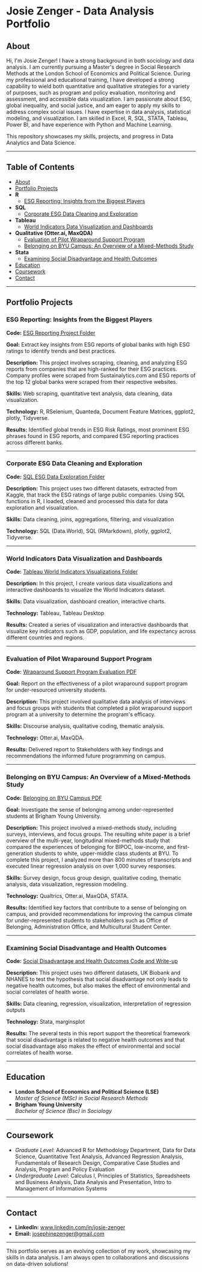 
# Josie Zenger - Data Analysis Portfolio 

## About
Hi, I'm Josie Zenger! I have a strong background in both sociology and data analysis. I am currently pursuing a Master's degree in Social Research Methods at the London School of Economics and Political Science. 
During my professional and educational training, I have developed a strong capability to wield both quantitative and qualitative strategies for a variety of purposes, such as program and policy evaluation, monitoring and assessment, and accessible data visualization. 
I am passionate about ESG, global inequality, and social justice, and am eager to apply my skills to address complex social issues. 
I have expertise in data analysis, statistical modeling, and visualization.
I am skilled in Excel, R, SQL, STATA, Tableau, Power BI, and have experience with Python and Machine Learning.

This repository showcases my skills, projects, and progress in Data Analytics and Data Science.

---

## Table of Contents
- [About](#about)
- [Portfolio Projects](#portfolio-projects)
- **R**
  - [ESG Reporting: Insights from the Biggest Players](#esg-reporting-insights-from-the-biggest-players)
- **SQL**
  - [Corporate ESG Data Cleaning and Exploration](#corporate-esg-data-cleaning-and-exploration)
- **Tableau**
  - [World Indicators Data Visualization and Dashboards](#world-indicators-data-visualization-and-dashboards)
- **Qualitative (Otter.ai, MaxQDA)**
  - [Evaluation of Pilot Wraparound Support Program](#evaluation-of-pilot-wraparound-support-program)
  - [Belonging on BYU Campus: An Overview of a Mixed-Methods Study](#belonging-on-byu-campus-an-overview-of-a-mixed-methods-study)
- **Stata**
    - [Examining Social Disadvantage and Health Outcomes](#examining-social-disadvantage-and-health-outcomes)
- [Education](#education)
- [Coursework](#coursework)
- [Contact](#contact)

---

## Portfolio Projects

### ESG Reporting: Insights from the Biggest Players
**Code:** [ESG Reporting Project Folder](https://github.com/lse-my472/my472-at24-final-j-zenger)

**Goal:** Extract key insights from ESG reports of global banks with high ESG ratings to identify trends and best practices.

**Description:** This project involves scraping, cleaning, and analyzing ESG reports from companies that are high-ranked for their ESG practices. 
Company profiles were scraped from Sustainalytics.com and ESG reports of the top 12 global banks were scraped from their respective websites. 

**Skills:** Web scraping, quantitative text analysis, data cleaning, data visualization.

**Technology:** R, RSelenium, Quanteda, Document Feature Matrices, ggplot2, plotly, Tidyverse.

**Results:** Identified global trends in ESG Risk Ratings, most prominent ESG phrases found in ESG reports, and compared ESG reporting practices across different banks.
 
---

### Corporate ESG Data Cleaning and Exploration
**Code:** [SQL ESG Data Exploration Folder](https://github.com/j-zenger/Data-Analysis-Portfolio/tree/main/SQL)

**Description:** This project uses two different datasets, extracted from Kaggle, that track the ESG ratings of large public companies. Using SQL functions in R, I loaded, cleaned and processed this data for data exploration and visualization.

**Skills:** Data cleaning, joins, aggregations, filtering, and visualization

**Technology:** SQL (Data.World), SQL (RMarkdown), plotly, ggplot2, Tidyverse. 

---

### World Indicators Data Visualization and Dashboards
**Code:** [Tableau World Indicators Visualizations Folder](https://github.com/j-zenger/Data-Analysis-Portfolio/tree/main/Tableau)

**Description:** In this project, I create various data visualizations and interactive dashboards to visualize the World Indicators dataset.

**Skills:** Data visualization, dashboard creation, interactive charts.

**Technology:** Tableau, Tableau Desktop

**Results:** Created a series of visualization and interactive dashboards that visualize key indicators such as GDP, population, and life expectancy across different countries and regions.

---

### Evaluation of Pilot Wraparound Support Program
**Code:** [Wraparound Support Program Evaluation PDF](https://github.com/j-zenger/Data-Analysis-Portfolio/blob/main/Qualitative%20Work/White%20Paper%20(BYU%20Version)_%20Wraparound%20Support%20Programming.pdf)

**Goal:** Report on the effectiveness of a pilot wraparound support program for under-resourced university students.

**Description:** This project involved qualitative data analysis of interviews and focus groups with students that completed a pilot wraparound support program at a university to determine the program's efficacy.

**Skills:** Discourse analysis, qualitative coding, thematic analysis.

**Technology:** Otter.ai, MaxQDA.

**Results:** Delivered report to Stakeholders with key findings and recommendations the informed future programming on campus. 

---

### Belonging on BYU Campus: An Overview of a Mixed-Methods Study
**Code:** [Belonging on BYU Campus PDF](https://github.com/j-zenger/Data-Analysis-Portfolio/blob/main/Qualitative%20Work/Final%20Belonging%20White%20Paper%20for%20BYU.pdf)

**Goal:** Investigate the sense of belonging among under-represented students at Brigham Young University.

**Description:** This project involved a mixed-methods study, including surveys, interviews, and focus groups. The resulting white paper is a brief overview of the multi-year, longitudinal mixed-methods study that compared the experiences of belonging for BIPOC, low-income, and first-generation students to white, upper-middle class students at BYU. 
To complete this project, I analyzed more than 800 minutes of transcripts and executed linear regression analysis on over 1,000 survey responses.  

**Skills:** Survey design, focus group design, qualitative coding, thematic analysis, data visualization, regression modeling. 

**Technology:** Qualtrics, Otter.ai, MaxQDA, STATA.

**Results:** Identified key factors that contribute to a sense of belonging on campus, and provided recommendations for improving the campus climate for under-represented students to stakeholders such as Office of Belonging, Administration Office, and Multicultural Student Center. 

---

### Examining Social Disadvantage and Health Outcomes 
**Code:** [Social Disadvantage and Health Outcomes Code and Write-up](https://github.com/j-zenger/Data-Analysis-Portfolio/tree/main/Stata)

**Description:** This project uses two different datasets, UK Biobank and NHANES to test the hypothesis that social disadvantage not only leads to negative health outcomes, but also makes the effect of environmental and social correlates of health worse. 

**Skills:** Data cleaning, regression, visualization, interpretation of regression outputs

**Technology:** Stata, marginsplot 

**Results:** The several tests in this report support the theoretical framework that social disadvantage is related to negative health outcomes and that social disadvantage also makes the effect of environmental and social correlates of health worse. 

---

## Education
- **London School of Economics and Political Science (LSE)**  
  *Master of Science (MSc) in Social Research Methods*  
- **Brigham Young University**  
  *Bachelor of Science (Bsc) in Sociology*  

---

## Coursework
 - *Graduate Level*: Advanced R for Methodology Department, Data for Data Science, Quantitative Text Analysis, Advanced Regression Analysis, Fundamentals of Research Design, Comparative Case Studies and Analysis, Program and Policy Evaluation
 - *Undergraduate Level*: Calculus I, Principles of Statistics, Spreadsheets and Business Analysis, Data Analysis and Presentation, Intro to Management of Information Systems

---

## Contact
- **LinkedIn:** www.linkedin.com/in/josie-zenger 
- **Email:** josephinezenger@gmail.com

---

This portfolio serves as an evolving collection of my work, showcasing my skills in data analysis. I am always open to collaborations and discussions on data-driven solutions!


